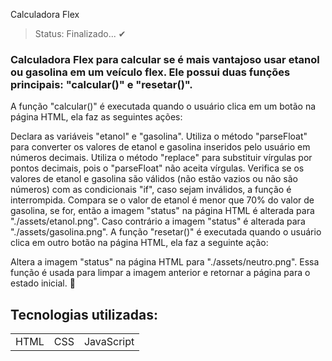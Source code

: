 Calculadora Flex

> Status: Finalizado... ✔

### Calculadora Flex para calcular se é mais vantajoso usar etanol ou gasolina em um veículo flex. Ele possui duas funções principais: "calcular()" e "resetar()".
A função "calcular()" é executada quando o usuário clica em um botão na página HTML, ela faz as seguintes ações:

Declara as variáveis "etanol" e "gasolina". Utiliza o método "parseFloat" para converter os valores de etanol e gasolina inseridos pelo usuário em números decimais. Utiliza o método "replace" para substituir vírgulas por pontos decimais, pois o "parseFloat" não aceita vírgulas. Verifica se os valores de etanol e gasolina são válidos (não estão vazios ou não são números) com as condicionais "if", caso sejam inválidos, a função é interrompida. Compara se o valor de etanol é menor que 70% do valor de gasolina, se for, então a imagem "status" na página HTML é alterada para "./assets/etanol.png". Caso contrário a imagem "status" é alterada para "./assets/gasolina.png". A função "resetar()" é executada quando o usuário clica em outro botão na página HTML, ela faz a seguinte ação:

Altera a imagem "status" na página HTML para "./assets/neutro.png". Essa função é usada para limpar a imagem anterior e retornar a página para o estado inicial. 🚀

## Tecnologias utilizadas:

<table>
<tr>
  <td>HTML</td>
  <td>CSS</td>
  <td>JavaScript</td>
</tr> 
